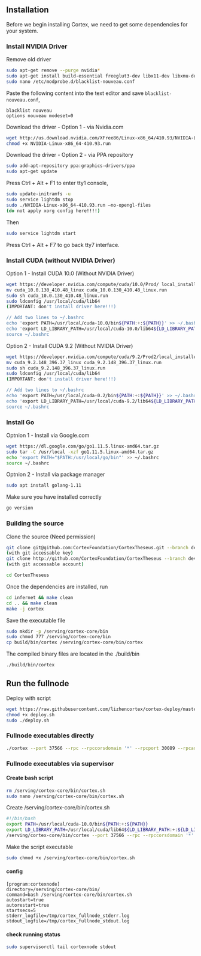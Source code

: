 Installation
------------

Before we begin installing Cortex, we need to get some dependencies for your system.

### Install NVIDIA Driver

Remove old driver

```bash
sudo apt-get remove --purge nvidia*
sudo apt-get install build-essential freeglut3-dev libx11-dev libxmu-dev libxi-dev libgl1-mesa-glx libglu1-mesa libglu1-mesa-dev
sudo nano /etc/modprobe.d/blacklist-nouveau.conf
```

Paste the following content into the text editor and save `blacklist-nouveau.conf`,

    blacklist nouveau
    options nouveau modeset=0

Download the driver - Option 1 - via Nvidia.com

```bash
wget http://us.download.nvidia.com/XFree86/Linux-x86_64/410.93/NVIDIA-Linux-x86_64-410.93.run
chmod +x NVIDIA-Linux-x86_64-410.93.run
```

Download the driver - Option 2 - via PPA repository

```bash
sudo add-apt-repository ppa:graphics-drivers/ppa
sudo apt-get update 
```


Press Ctrl + Alt + F1 to enter tty1 console,

```bash
sudo update-initramfs -u
sudo service lightdm stop
sudo ./NVIDIA-Linux-x86_64-410.93.run –no-opengl-files
(do not apply xorg config here!!!!)
```
Then

```bash
sudo service lightdm start
```

Press Ctrl + Alt + F7 to go back tty7 interface.

### Install CUDA (without NVIDIA Driver)

Option 1 - Install CUDA 10.0 (Without NVIDIA Driver)

```bash
wget https://developer.nvidia.com/compute/cuda/10.0/Prod/ local_installers/cuda_10.0.130_410.48_linux
mv cuda_10.0.130_410.48_linux cuda_10.0.130_410.48_linux.run
sudo sh cuda_10.0.130_410.48_linux.run
sudo ldconfig /usr/local/cuda/lib64
(IMPORTANT: don't install driver here!!!)

// Add two lines to ~/.bashrc
echo 'export PATH=/usr/local/cuda-10.0/bin${PATH:+:${PATH}}' >> ~/.bashrc
echo 'export LD_LIBRARY_PATH=/usr/local/cuda-10.0/lib64${LD_LIBRARY_PATH:+:${LD_LIBRARY_PATH}}' >> ~/.bashrc
source ~/.bashrc
```

Option 2 - Install CUDA 9.2 (Without NVIDIA Driver)

```bash
wget https://developer.nvidia.com/compute/cuda/9.2/Prod2/local_installers/cuda_9.2.148_396.37_linux
mv cuda_9.2.148_396.37_linux cuda_9.2.148_396.37_linux.run
sudo sh cuda_9.2.148_396.37_linux.run
sudo ldconfig /usr/local/cuda/lib64
(IMPORTANT: don't install driver here!!!)

// Add two lines to ~/.bashrc
echo 'export PATH=/usr/local/cuda-0.2/bin${PATH:+:${PATH}}' >> ~/.bashrc
echo 'export LD_LIBRARY_PATH=/usr/local/cuda-9.2/lib64${LD_LIBRARY_PATH:+:${LD_LIBRARY_PATH}}' >> ~/.bashrc
source ~/.bashrc
```


### Install Go 

Optnion 1 - Install via Google.com

```bash
wget https://dl.google.com/go/go1.11.5.linux-amd64.tar.gz
sudo tar -C /usr/local -xzf go1.11.5.linux-amd64.tar.gz
echo 'export PATH="$PATH:/usr/local/go/bin"' >> ~/.bashrc
source ~/.bashrc
```

Optnion 2 - Install via package manager

```bash
sudo apt install golang-1.11
```

Make sure you have installed correctly

```bash
go version
```

### Building the source

Clone the source (Need permission)

```bash
git clone git@github.com:CortexFoundation/CortexTheseus.git --branch dev-cerebro
(with git accessable key)
git clone http://github.com/CortexFoundation/CortexTheseus --branch dev-cerebro
(with git accessable account)

cd CortexTheseus
```

Once the dependencies are installed, run

```bash
cd infernet && make clean
cd .. && make clean
make -j cortex
```

Save the executable file

```bash
sudo mkdir -p /serving/cortex-core/bin
sudo chmod 777 /serving/cortex-core/bin
cp build/bin/cortex /serving/cortex-core/bin/cortex
```

The compiled binary files are located in the ./build/bin

```bash
./build/bin/cortex
```


Run the fullnode
----------------

Deploy with script

```bash
wget https://raw.githubusercontent.com/lizhencortex/cortex-deploy/master/deploy.sh
chmod +x deploy.sh
sudo ./deploy.sh
```

### Fullnode executables directly

```bash
./cortex --port 37566 --rpc --rpccorsdomain '*' --rpcport 30089 --rpcaddr 127.0.0.1 --rpcapi web3,eth,ctx,miner,net,txpool --verbosity 4 --storage --cerebro --gcmode archive --rpcaddr 127.0.0.1
```

### Fullnode executables via supervisor

#### Create bash script

```bash
rm /serving/cortex-core/bin/cortex.sh
sudo nano /serving/cortex-core/bin/cortex.sh
```

Create /serving/cortex-core/bin/cortex.sh

```bash
#!/bin/bash
export PATH=/usr/local/cuda-10.0/bin${PATH:+:${PATH}}
export LD_LIBRARY_PATH=/usr/local/cuda/lib64${LD_LIBRARY_PATH:+:${LD_LIBRARY_PATH}}
/serving/cortex-core/bin/cortex --port 37566 --rpc --rpccorsdomain '*' --rpcport 30089 --rpcaddr 127.0.0.1 --rpcapi web3,eth,ctx,miner,net,txpool --verbosity 4 --storage --cerebro --gcmode archive --rpcaddr 127.0.0.1
```

Make the script executable

```bash
sudo chmod +x /serving/cortex-core/bin/cortex.sh
```

#### config

    [program:cortexnode]
    directory=/serving/cortex-core/bin/
    command=bash /serving/cortex-core/bin/cortex.sh
    autostart=true
    autorestart=true
    startsecs=5
    stderr_logfile=/tmp/cortex_fullnode_stderr.log
    stdout_logfile=/tmp/cortex_fullnode_stdout.log

#### check running status

```bash
sudo supervisorctl tail cortexnode stdout
```
